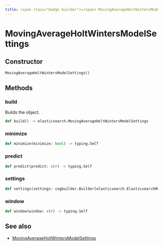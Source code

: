 ```yaml
---
title: <span class="badge builder"></span> MovingAverageHoltWintersModelSettings
---
```

# <span class="badge builder"></span> MovingAverageHoltWintersModelSettings

## Constructor

```python
MovingAverageHoltWintersModelSettings()
```
## Methods

### <span class="badge object-method"></span> build

Builds the object.

```python
def build() -> elasticsearch.MovingAverageHoltWintersModelSettings
```

### <span class="badge object-method"></span> minimize

```python
def minimize(minimize: bool) -> typing.Self
```

### <span class="badge object-method"></span> predict

```python
def predict(predict: str) -> typing.Self
```

### <span class="badge object-method"></span> settings

```python
def settings(settings: cogbuilder.Builder[elasticsearch.ElasticsearchMovingAverageHoltWintersModelSettingsSettings]) -> typing.Self
```

### <span class="badge object-method"></span> window

```python
def window(window: str) -> typing.Self
```

## See also

 * <span class="badge object-type-class"></span> [MovingAverageHoltWintersModelSettings](./object-MovingAverageHoltWintersModelSettings.md)

